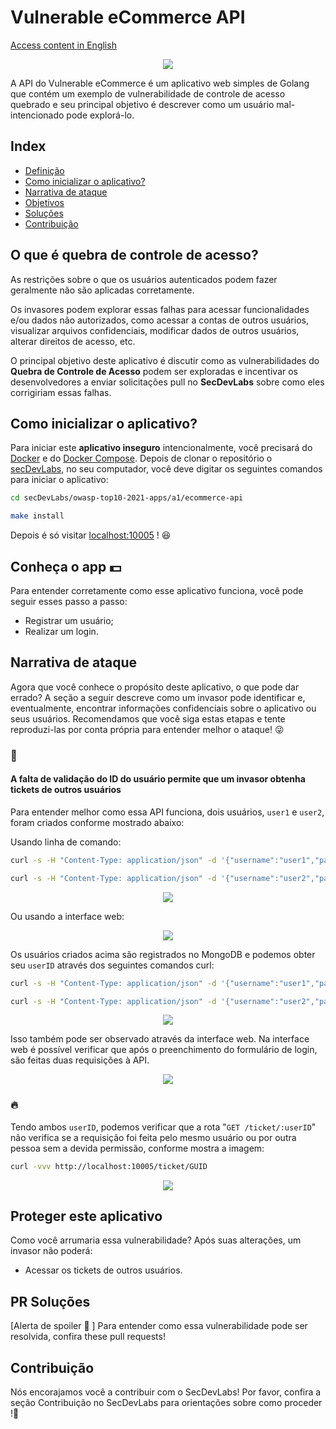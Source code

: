 # Vulnerable eCommerce API

[Access content in English](README.md)

<p align="center">
    <img src="images/a5-banner.png"/>
</p>

A API do Vulnerable eCommerce é um aplicativo web simples de Golang que contém um exemplo de vulnerabilidade de controle de acesso quebrado e seu principal objetivo é descrever como um usuário mal-intencionado pode explorá-lo.

## Index

- [Definição](#o-que-é-quebra-de-controle-de-acesso)
- [Como inicializar o aplicativo?](#como-inicializar-o-aplicativo)
- [Narrativa de ataque](#narrativa-de-ataque)
- [Objetivos](#proteger-este-aplicativo)
- [Soluções](#pr-soluções)
- [Contribuição](#contribuição)

## O que é quebra de controle de acesso?

As restrições sobre o que os usuários autenticados podem fazer geralmente não são aplicadas corretamente.

Os invasores podem explorar essas falhas para acessar funcionalidades e/ou dados não autorizados, como acessar a contas de outros usuários, visualizar arquivos confidenciais, modificar dados de outros usuários, alterar direitos de acesso, etc.

O principal objetivo deste aplicativo é discutir como as vulnerabilidades do **Quebra de Controle de Acesso** podem ser exploradas e incentivar os desenvolvedores a enviar solicitações pull no **SecDevLabs** sobre como eles corrigiriam essas falhas.

## Como inicializar o aplicativo?

Para iniciar este **aplicativo inseguro** intencionalmente, você precisará do [Docker][Docker Install] e do [Docker Compose][Docker Compose Install]. Depois de clonar o repositório o [secDevLabs](https://github.com/globocom/secDevLabs), no seu computador, você deve digitar os seguintes comandos para iniciar o aplicativo:

```sh
cd secDevLabs/owasp-top10-2021-apps/a1/ecommerce-api
```

```sh
make install
```

Depois é só visitar [localhost:10005][app] ! 😆

## Conheça o app 💵

Para entender corretamente como esse aplicativo funciona, você pode seguir esses passo a passo:

- Registrar um usuário;
- Realizar um login.

## Narrativa de ataque

Agora que você conhece o propósito deste aplicativo, o que pode dar errado? A seção a seguir descreve como um invasor pode identificar e, eventualmente, encontrar informações confidenciais sobre o aplicativo ou seus usuários. Recomendamos que você siga estas etapas e tente reproduzi-las por conta própria para entender melhor o ataque! 😜

### 👀

#### A falta de validação do ID do usuário permite que um invasor obtenha tickets de outros usuários

Para entender melhor como essa API funciona, dois usuários, `user1` e `user2`, foram criados conforme mostrado abaixo:

Usando linha de comando:

```sh
curl -s -H "Content-Type: application/json" -d '{"username":"user1","password":"pass"}' http://localhost:10005/register
```

```sh
curl -s -H "Content-Type: application/json" -d '{"username":"user2","password":"pass"}' http://localhost:10005/register
```

<p align="center">
    <img src="images/attack0.png"/>
</p>

Ou usando a interface web:

<p align="center">
    <img src="images/attack1.png"/>
</p>

Os usuários criados acima são registrados no MongoDB e podemos obter seu `userID` através dos seguintes comandos curl:

```sh
curl -s -H "Content-Type: application/json" -d '{"username":"user1","password":"pass"}' http://localhost:10005/login
```

```sh
curl -s -H "Content-Type: application/json" -d '{"username":"user2","password":"pass"}' http://localhost:10005/login
```

<p align="center">
    <img src="images/attack2.png"/>
</p>

Isso também pode ser observado através da interface web. Na interface web é possível verificar que após o preenchimento do formulário de login, são feitas duas requisições à API.

<p align="center">
    <img src="images/attack3.png"/>
</p>

### 🔥

Tendo ambos `userID`, podemos verificar que a rota "`GET /ticket/:userID`" não verifica se a requisição foi feita pelo mesmo usuário ou por outra pessoa sem a devida permissão, conforme mostra a imagem:

```sh
curl -vvv http://localhost:10005/ticket/GUID
```

<p align="center">
    <img src="images/attack4.png"/>
</p>

## Proteger este aplicativo

Como você arrumaria essa vulnerabilidade? Após suas alterações, um invasor não poderá:

- Acessar os tickets de outros usuários.

## PR Soluções

[Alerta de spoiler 🚨 ] Para entender como essa vulnerabilidade pode ser resolvida, confira these pull requests!

## Contribuição

Nós encorajamos você a contribuir com o SecDevLabs! Por favor, confira a seção Contribuição no SecDevLabs para orientações sobre como proceder !🎉

[docker install]: https://docs.docker.com/install/
[docker compose install]: https://docs.docker.com/compose/install/
[app]: http://localhost:10005
[secdevlabs]: https://github.com/globocom/secDevLabs
[2]: https://github.com/globocom/secDevLabs/tree/master/owasp-top10-2017-apps/a5/ecommerce-api
